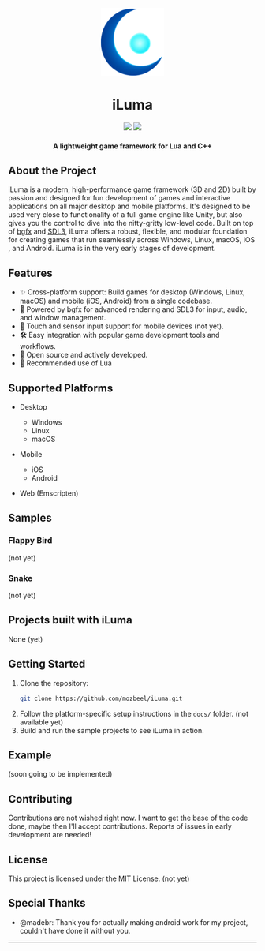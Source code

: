 <div align="center">
  <img src="docs/assets/iluma-logo-ntxt.png" width="128"></img>
  <h1>iLuma</h1>
  
  <img src="https://img.shields.io/badge/supports-Lua-000080?logo=lua&logoColor=white">
  <img src="https://img.shields.io/badge/written%20in-C++-00599C?logo=c%2B%2B&logoColor=white">

  <h4>A lightweight game framework for Lua and C++</h4>

</div>


## About the Project

iLuma is a modern, high-performance game framework (3D and 2D) built by passion and designed for fun development of games and interactive applications on all major desktop and mobile platforms. It's designed to be used very close to functionality of a full game engine like Unity, but also gives you the control to dive into the nitty-gritty low-level code. Built on top of <a href="https://github.com/bkaradzic/bgfx">bgfx</a> and <a href="https://github.com/libsdl-org/SDL"> SDL3</a>, iLuma offers a robust, flexible, and modular foundation for creating games that run seamlessly across Windows, Linux, macOS, iOS , and Android. iLuma is in the very early stages of development. 

## Features

- ✨ Cross-platform support: Build games for desktop (Windows, Linux, macOS) and mobile (iOS, Android) from a single codebase.
- 🚀 Powered by bgfx for advanced rendering and SDL3 for input, audio, and window management.
- 📱 Touch and sensor input support for mobile devices (not yet).
- 🛠️ Easy integration with popular game development tools and workflows.
- 📂 Open source and actively developed.
- 🌙 Recommended use of Lua

## Supported Platforms

- Desktop
  - Windows
  - Linux
  - macOS
- Mobile
  - iOS
  - Android

- Web (Emscripten)

## Samples

### Flappy Bird

(not yet)

### Snake

(not yet)

## Projects built with iLuma

None (yet)

## Getting Started

1. Clone the repository:
   ```bash
   git clone https://github.com/mozbeel/iLuma.git
   ```
2. Follow the platform-specific setup instructions in the `docs/` folder. (not available yet)
3. Build and run the sample projects to see iLuma in action.

## Example 

(soon going to be implemented)

## Contributing

Contributions are not wished right now. I want to get the base of the code done, maybe then I'll accept contributions. Reports of issues in early development are needed!

## License

This project is licensed under the MIT License. (not yet)

## Special Thanks

- @madebr: Thank you for actually making android work for my project, couldn't have done it without you. 

---
